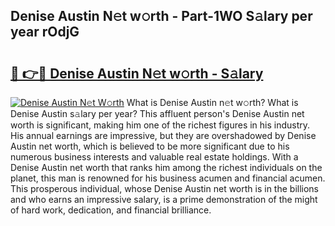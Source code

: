 ## Denise Austin N𝚎t w𝚘rth - Part-1WO S𝚊lary per year rOdjG

# <h2><a href="http://gc1ei0.nevu.top/?p=Denise+Austin">🔗 👉🔴 Denise Austin N𝚎t w𝚘rth - S𝚊lary</a></h2>

[![Denise Austin N𝚎t W𝚘rth](https://i.imgur.com/Oavwk0R.jpeg)](http://gc1ei0.nevu.top/?p=Denise+Austin)
What is Denise Austin n𝚎t w𝚘rth? What is Denise Austin s𝚊lary per year?
This affluent person's Denise Austin net worth is significant, making him one of the richest figures in his industry. His annual earnings are impressive, but they are overshadowed by Denise Austin net worth, which is believed to be more significant due to his numerous business interests and valuable real estate holdings. With a Denise Austin net worth that ranks him among the richest individuals on the planet, this man is renowned for his business acumen and financial acumen. This prosperous individual, whose Denise Austin net worth is in the billions and who earns an impressive salary, is a prime demonstration of the might of hard work, dedication, and financial brilliance.
